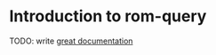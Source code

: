 # Introduction to rom-query

TODO: write [great documentation](http://jacobian.org/writing/what-to-write/)
